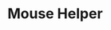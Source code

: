 ﻿---
lang: en
title: Mouse Helper
sections:
  - section_id: main
    type: section_hero
    image: /:pagelang:/images/welcome.png
    image_alt: Bienvenido a Mouse Helper, tu asistente para el ratón
    title: Mouse Helper 3.0
    content: >-
        ***MouseHelper*** is a free software suite of little helpers, which is available for Windows Operating System (7 and above)
         
        The original ***MouseHelper*** v2.0 has been joined by more helpers this time, allowing you to improve mouse and keyboard handling
    actions:
      - label: Download
        url: /:pagelang:/download
        style: primary
        has_icon: false
        icon: arrow-left
        icon_position: left
        new_window: false
        no_follow: false
        type: action
      - label: Donate!
        url: https://www.anapar.org/socio/haz-un-donativo/
        style: secondary
  - section_id: features
    type: section_features
    background: gray
    title: Features
    subtitle: >-
      Improves mouse and keyboard stability even if your hand is shaking
    features:
      - title: MouseHelper
        image: /:pagelang:/images/MouseHelper/0.png
        image_alt: Control the mouse pointer
        content: >-
          With ***MouseHelper*** you can control the speed of the mouse, the time it takes to press its buttons or drag and drop operations
        actions:
          - label: Learn more
            url: /:pagelang:/mouseHelperFeatures
            style: secondary
            has_icon: true
            icon: arrow-right
            icon_position: right
      - title: MouseJoyHelper
        image: /:pagelang:/images/MouseJoyHelper/0.png
        image_alt: MouseJoyHelper
        content: >-
          With ***MouseJoyHelper*** you can control the mouse with a joystick

        actions:
          - label: Learn more
            url: /:pagelang:/mouseJoyHelperFeatures
            style: secondary
            has_icon: true
            icon: arrow-right
            icon_position: right
      - title: KeyBoardHelper & MouseKeysHelper
        image: /:pagelang:/images/KeyBoardHelper1/0.png
        image_alt: KeyBoardHelper & MouseKeysHelper
        content: >-
          With ***KeyBoardHelper*** & ***MouseKeysHelper***  you will control the keystrokes and move the mouse using your keyboard
        actions:
          - label: Learn more
            url: /:pagelang:/keyboardHelperFeatures
            style: secondary
            has_icon: true
            icon: arrow-right
            icon_position: right
      - title: MiniHelpers
        image: /:pagelang:/images/MiniHelpers/0.png
        image_alt: MiniHelpers
        content: >-
          The ***MiniHelpers*** are small components that allow you to perform tasks more specialized, and make the most of all the buttons on your joystick
        actions:
          - label: Learn more
            url: /:pagelang:/miniHelperFeatures
            style: secondary
            has_icon: true
            icon: arrow-right
            icon_position: right
      - title: Configure it to your liking
        image: /:pagelang:/images/Configuration/0.png
        image_alt: Setup screen
        content: >-
          ***MouseHelper*** allows you to choose the language, decide whether or not you want it to start when Windows does it or even run it in Administrator mode, to do it without restrictions
  - section_id: make-a-donation
    type: section_cta
    title: ¡Make a Donation!
    subtitle: >-
         This sofware is free to run and distribute, but you can make a donation to any aid association if you feel like it.

         I suggest you to make it in a Parkinson’s Association, such as [ANAPAR](http://www.anapar.org/) or  [Spanish Parkinson's Federation](https://www.esparkinson.es/)
    actions:
      - label: Donate!
        url: https://www.anapar.org/socio/haz-un-donativo/
        style: primary
seo:
  title: Mouse Helper
  description: The preview of MouseHelper
  extra:
    - name: 'og:type'
      value: website
      keyName: property
    - name: 'og:title'
      value: Mouse Helper
      keyName: property
    - name: 'og:description'
      value: Your mouse assistant
      keyName: property
    - name: 'og:image'
      value: :pagelang:/images/feature0.png
      keyName: property
      relativeUrl: true
    - name: 'twitter:card'
      value: summary_large_image
    - name: 'twitter:title'
      value: Mouse Helper
    - name: 'twitter:description'
      value: Your mouse assistant
    - name: 'twitter:image'
      value: :pagelang:/images/feature0.png
      relativeUrl: true
layout: landing
---

